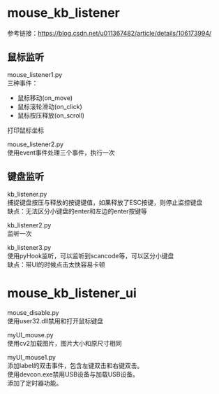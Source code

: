 # mouse_kb_listener
参考链接：https://blog.csdn.net/u011367482/article/details/106173994/

## 鼠标监听
mouse_listener1.py  
三种事件：   
- 鼠标移动(on_move)   
- 鼠标滚轮滑动(on_click)
- 鼠标按压释放(on_scroll)  

打印鼠标坐标  
  
mouse_listener2.py  
使用event事件处理三个事件，执行一次  
  
  
  
## 键盘监听
kb_listener.py  
捕捉键盘按压与释放的按键键值，如果释放了ESC按键，则停止监控键盘  
缺点：无法区分小键盘的enter和左边的enter按键等

kb_listener2.py  
监听一次  

kb_listener3.py  
使用pyHook监听，可以监听到scancode等，可以区分小键盘  
缺点：带UI的时候点击太快容易卡顿

# mouse_kb_listener_ui
mouse_disable.py  
使用user32.dll禁用和打开鼠标键盘    
  
myUI_mouse.py  
使用cv2加载图片，图片大小和原尺寸相同    
  
myUI_mouse1.py  
添加label的双击事件，包含左键双击和右键双击。  
使用devcon.exe禁用USB设备与加载USB设备。  
添加了定时器功能。
